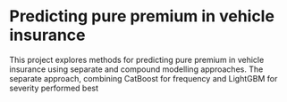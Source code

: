 # Predicting pure premium in vehicle insurance

This project explores methods for predicting pure premium in vehicle insurance using separate and compound modelling approaches. The separate approach, combining CatBoost for frequency and LightGBM for severity performed best
